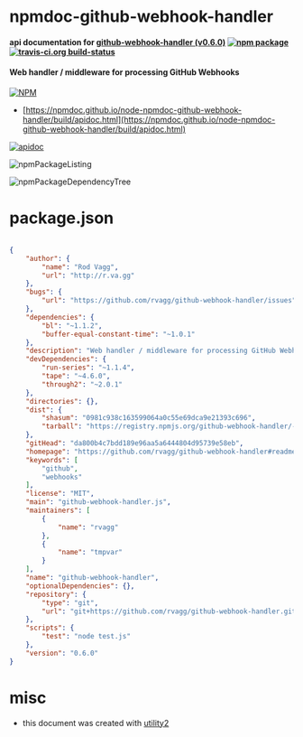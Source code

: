 # npmdoc-github-webhook-handler

#### api documentation for  [github-webhook-handler (v0.6.0)](https://github.com/rvagg/github-webhook-handler#readme)  [![npm package](https://img.shields.io/npm/v/npmdoc-github-webhook-handler.svg?style=flat-square)](https://www.npmjs.org/package/npmdoc-github-webhook-handler) [![travis-ci.org build-status](https://api.travis-ci.org/npmdoc/node-npmdoc-github-webhook-handler.svg)](https://travis-ci.org/npmdoc/node-npmdoc-github-webhook-handler)

#### Web handler / middleware for processing GitHub Webhooks

[![NPM](https://nodei.co/npm/github-webhook-handler.png?downloads=true&downloadRank=true&stars=true)](https://www.npmjs.com/package/github-webhook-handler)

- [https://npmdoc.github.io/node-npmdoc-github-webhook-handler/build/apidoc.html](https://npmdoc.github.io/node-npmdoc-github-webhook-handler/build/apidoc.html)

[![apidoc](https://npmdoc.github.io/node-npmdoc-github-webhook-handler/build/screenCapture.buildCi.browser.%252Ftmp%252Fbuild%252Fapidoc.html.png)](https://npmdoc.github.io/node-npmdoc-github-webhook-handler/build/apidoc.html)

![npmPackageListing](https://npmdoc.github.io/node-npmdoc-github-webhook-handler/build/screenCapture.npmPackageListing.svg)

![npmPackageDependencyTree](https://npmdoc.github.io/node-npmdoc-github-webhook-handler/build/screenCapture.npmPackageDependencyTree.svg)



# package.json

```json

{
    "author": {
        "name": "Rod Vagg",
        "url": "http://r.va.gg"
    },
    "bugs": {
        "url": "https://github.com/rvagg/github-webhook-handler/issues"
    },
    "dependencies": {
        "bl": "~1.1.2",
        "buffer-equal-constant-time": "~1.0.1"
    },
    "description": "Web handler / middleware for processing GitHub Webhooks",
    "devDependencies": {
        "run-series": "~1.1.4",
        "tape": "~4.6.0",
        "through2": "~2.0.1"
    },
    "directories": {},
    "dist": {
        "shasum": "0981c938c163599064a0c55e69dca9e21393c696",
        "tarball": "https://registry.npmjs.org/github-webhook-handler/-/github-webhook-handler-0.6.0.tgz"
    },
    "gitHead": "da800b4c7bdd189e96aa5a6444804d95739e58eb",
    "homepage": "https://github.com/rvagg/github-webhook-handler#readme",
    "keywords": [
        "github",
        "webhooks"
    ],
    "license": "MIT",
    "main": "github-webhook-handler.js",
    "maintainers": [
        {
            "name": "rvagg"
        },
        {
            "name": "tmpvar"
        }
    ],
    "name": "github-webhook-handler",
    "optionalDependencies": {},
    "repository": {
        "type": "git",
        "url": "git+https://github.com/rvagg/github-webhook-handler.git"
    },
    "scripts": {
        "test": "node test.js"
    },
    "version": "0.6.0"
}
```



# misc
- this document was created with [utility2](https://github.com/kaizhu256/node-utility2)
